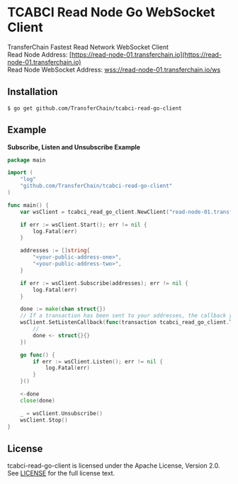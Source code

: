 # TCABCI Read Node Go WebSocket Client

TransferChain Fastest Read Network WebSocket Client  
Read Node Address: [https://read-node-01.transferchain.io](https://read-node-01.transferchain.io)  
Read Node WebSocket Address: [wss://read-node-01.transferchain.io/ws](wss://read-node-01.transferchain.io/ws)

## Installation

```shell
$ go get github.com/TransferChain/tcabci-read-go-client 
```

## Example

**Subscribe, Listen and Unsubscribe Example**

```go
package main

import (
	"log"
	"github.com/TransferChain/tcabci-read-go-client"
)

func main() {
	var wsClient = tcabci_read_go_client.NewClient("read-node-01.transferchain.io")

	if err := wsClient.Start(); err != nil {
		log.Fatal(err)
	}

	addresses := []string{
		"<your-public-address-one>",
		"<your-public-address-two>",
	}

	if err := wsClient.Subscribe(addresses); err != nil {
		log.Fatal(err)
	}

	done := make(chan struct{})
	// If a transaction has been sent to your addresses, the callback you set here will be called.
	wsClient.SetListenCallback(func(transaction tcabci_read_go_client.Transaction) {
		// 
		done <- struct{}{}
	})

	go func() {
		if err := wsClient.Listen(); err != nil {
			log.Fatal(err)
		}
	}()

	<-done
	close(done)

	_ = wsClient.Unsubscribe()
	wsClient.Stop()
}
```

## License

tcabci-read-go-client is licensed under the Apache License, Version 2.0. See [LICENSE](LICENSE) for the full license
text.